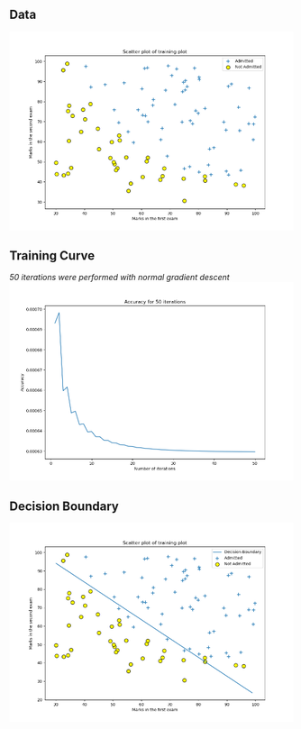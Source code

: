 ## Data
![Alt Text](https://github.com/AshishOhri/machine_learning_course_python/blob/master/logistic_regression/plots/data.png)
## Training Curve
*50 iterations were performed with normal gradient descent*
![Alt Text](https://github.com/AshishOhri/machine_learning_course_python/blob/master/logistic_regression/plots/training_curve.png)
## Decision Boundary
![Alt Text](https://github.com/AshishOhri/machine_learning_course_python/blob/master/logistic_regression/plots/decision_boundary.png)

